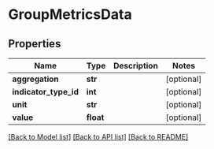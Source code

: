 # GroupMetricsData

## Properties
Name | Type | Description | Notes
------------ | ------------- | ------------- | -------------
**aggregation** | **str** |  | [optional] 
**indicator_type_id** | **int** |  | [optional] 
**unit** | **str** |  | [optional] 
**value** | **float** |  | [optional] 

[[Back to Model list]](../README.md#documentation-for-models) [[Back to API list]](../README.md#documentation-for-api-endpoints) [[Back to README]](../README.md)



